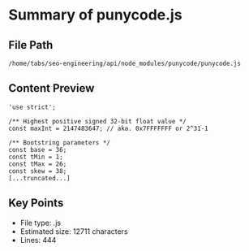 # Summary of punycode.js
  
## File Path
`/home/tabs/seo-engineering/api/node_modules/punycode/punycode.js`

## Content Preview
```
'use strict';

/** Highest positive signed 32-bit float value */
const maxInt = 2147483647; // aka. 0x7FFFFFFF or 2^31-1

/** Bootstring parameters */
const base = 36;
const tMin = 1;
const tMax = 26;
const skew = 38;
[...truncated...]
```

## Key Points
- File type: .js
- Estimated size: 12711 characters
- Lines: 444
